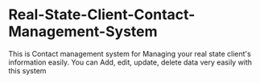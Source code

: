 # Real-State-Client-Contact-Management-System
This is Contact management system for Managing your real state client's information easily. You can Add, edit, update, delete data very easily with this system
